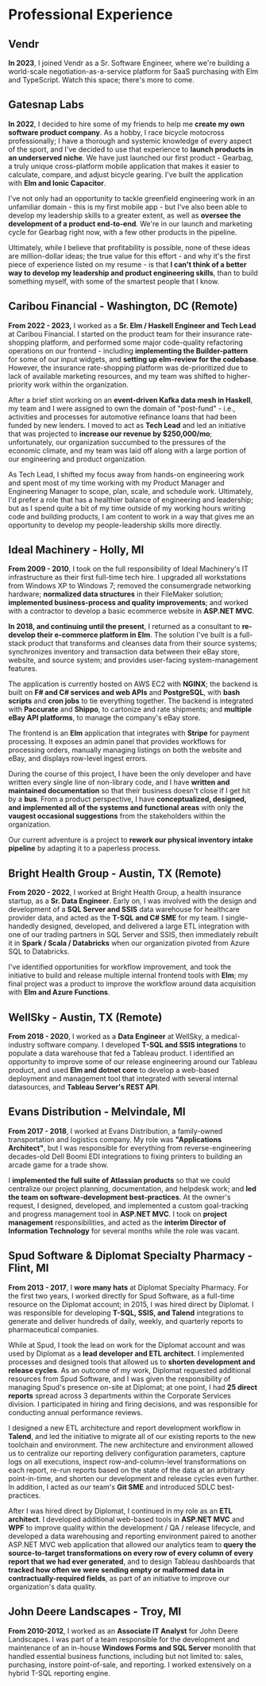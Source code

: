 # Professional Experience

## Vendr

**In 2023**, I joined Vendr as a Sr. Software Engineer, where we're building a world-scale negotiation-as-a-service platform for SaaS purchasing with Elm and TypeScript. Watch this space; there's more to come.

## Gatesnap Labs

**In 2022**, I decided to hire some of my friends to help me **create my own software product company**. As a hobby, I race bicycle motocross professionally; I have a thorough and systemic knowledge of every aspect of the sport, and I've decided to use that experience to **launch products in an underserved niche**. We have just launched our first product - Gearbag, a truly unique cross-platform mobile application that makes it easier to calculate, compare, and adjust bicycle gearing. I've built the application with **Elm and Ionic Capacitor**.

I've not only had an opportunity to tackle greenfield engineering work in an unfamiliar domain - this is my first mobile app - but I've also been able to develop my leadership skills to a greater extent, as well as **oversee the development of a product end-to-end**. We're in our launch and marketing cycle for Gearbag right now, with a few other products in the pipeline.

Ultimately, while I believe that profitability is possible, none of these ideas are million-dollar ideas; the true value for this effort - and why it's the first piece of experience listed on my resume - is that **I can't think of a better way to develop my leadership and product engineering skills**, than to build something myself, with some of the smartest people that I know.

## Caribou Financial - Washington, DC (Remote)

**From 2022 - 2023,** I worked as a **Sr. Elm / Haskell Engineer and Tech Lead** at Caribou Financial. I started on the product team for their insurance rate-shopping platform, and performed some major code-quality refactoring operations on our frontend - including **implementing the Builder-pattern** for some of our input widgets, and **setting up elm-review for the codebase**. However, the insurance rate-shopping platform was de-prioritized due to lack of available marketing resources, and my team was shifted to higher-priority work within the organization.

After a brief stint working on an **event-driven Kafka data mesh in Haskell**, my team and I were assigned to own the domain of "post-fund" - i.e., activities and processes for automotive refinance loans that had been funded by new lenders. I moved to act as **Tech Lead** and led an initiative that was projected to **increase our revenue by $250,000/mo**; unfortunately, our organization succumbed to the pressures of the economic climate, and my team was laid off along with a large portion of our engineering and product organization.

As Tech Lead, I shifted my focus away from hands-on engineering work and spent most of my time working with my Product Manager and Engineering Manager to scope, plan, scale, and schedule work. Ultimately, I'd prefer a role that has a healthier balance of engineering and leadership; but as I spend quite a bit of my time outside of my working hours writing code and building products, I am content to work in a way that gives me an opportunity to develop my people-leadership skills more directly.

## Ideal Machinery - Holly, MI

**From 2009 - 2010**, I took on the full responsibility of Ideal Machinery's IT infrastructure as their first full-time tech hire. I upgraded all workstations from Windows XP to Windows 7; removed the consumergrade networking hardware; **normalized data structures** in their FileMaker solution; **implemented business-process and quality improvements**; and worked with a contractor to develop a basic ecommerce website in **ASP.NET MVC**.

**In 2018, and continuing until the present**, I returned as a consultant to **re-develop their e-commerce platform in Elm**. The solution I've built is a full-stack product that transforms and cleanses data from their source systems; synchronizes inventory and transaction data between their eBay store, website, and source system; and provides user-facing system-management features.

The application is currently hosted on AWS EC2 with **NGINX**; the backend is built on **F# and C# services and web APIs** and **PostgreSQL**, with **bash scripts** and **cron jobs** to tie everything together. The backend is integrated with **Paccurate** and **Shippo**, to cartonize and rate shipments; and **multiple eBay API platforms**, to manage the company's eBay store. 

The frontend is an **Elm** application that integrates with **Stripe** for payment processing. It exposes an admin panel that provides workflows for processing orders, manually managing listings on both the website and eBay, and displays row-level ingest errors.

During the course of this project, I have been the only developer and have written every single line of non-library code, and I have **written and maintained documentation** so that their business doesn't close if I get hit by a **bus**. From a product perspective, I have **conceptualized, designed, and implemented all of the systems and functional areas** with only the **vaugest occasional suggestions** from the stakeholders within the organization.

Our current adventure is a project to **rework our physical inventory intake pipeline** by adapting it to a paperless process.

## Bright Health Group - Austin, TX (Remote)

**From 2020 - 2022**, I worked at Bright Health Group, a health insurance startup, as a **Sr. Data Engineer**. Early on, I was involved with the design and development of a **SQL Server and SSIS** data warehouse for healthcare provider data, and acted as the **T-SQL and C# SME** for my team. I single-handedly designed, developed, and delivered a large ETL integration with one of our trading partners in SQL Server and SSIS, then immediately rebuilt it in **Spark / Scala / Databricks** when our organization pivoted from Azure SQL to Databricks.

I've identified opportunities for workflow improvement, and took the initiative to build and release multiple internal frontend tools with **Elm**; my final project was a product to improve the workflow around data acquisition with **Elm and Azure Functions**. 

## WellSky - Austin, TX (Remote)

**From 2018 - 2020**, I worked as a **Data Engineer** at WellSky, a medical-industry software company. I developed **T-SQL and SSIS integrations** to populate a data warehouse that fed a Tableau product. I identified an opportunity to improve some of our release engineering around our Tableau product, and used **Elm and dotnet core** to develop a web-based deployment and management tool that integrated with several internal datasources, and **Tableau Server's REST API**.

## Evans Distribution - Melvindale, MI

**From 2017 - 2018**, I worked at Evans Distribution, a family-owned transportation and logistics company. My role was **"Applications Architect"**, but I was responsible for everything from reverse-engineering decades-old Dell Boomi EDI integrations to fixing printers to building an arcade game for a trade show.

I **implemented the full suite of Atlassian products** so that we could centralize our project planning, documentation, and helpdesk work; and **led the team on software-development best-practices**. At the owner's request, I designed, developed, and implemented a custom goal-tracking and progress management tool in **ASP.NET MVC**. I took on **project management** responsibilities, and acted as the **interim Director of Information Technology** for several months while the role was vacant.

## Spud Software & Diplomat Specialty Pharmacy - Flint, MI

**From 2013 - 2017**, I **wore many hats** at Diplomat Specialty Pharmacy. For the first two years, I worked directly for Spud Software, as a full-time resource on the Diplomat account; in 2015, I was hired direct by Diplomat. I was responsible for developing **T-SQL, SSIS, and Talend** integrations to generate and deliver hundreds of daily, weekly, and quarterly reports to pharmaceutical companies.

While at Spud, I took the lead on work for the Diplomat account and was used by Diplomat as a **lead developer and ETL architect**. I implemented processes and designed tools that allowed us to **shorten development and release cycles**. As an outcome of my work, Diplomat requested additional resources from Spud Software, and I was given the responsibility of managing Spud's presence on-site at Diplomat; at one point, I had **25 direct reports** spread across 3 departments within the Corporate Services division. I participated in hiring and firing decisions, and was responsible for conducting annual performance reviews.

I designed a new ETL architecture and report development workflow in **Talend**, and led the initiative to migrate all of our existing reports to the new toolchain and environment. The new architecture and environment allowed us to centralize our reporting delivery configuration parameters, capture logs on all executions, inspect row-and-column-level transformations on each report, re-run reports based on the state of the data at an arbitrary point-in-time, and shorten our development and release cycles even further. In addition, I acted as our team's **Git SME** and introduced SDLC best-practices.

After I was hired direct by Diplomat, I continued in my role as an **ETL architect**. I developed additional web-based tools in **ASP.NET MVC** and **WPF** to improve quality within the development / QA / release lifecycle, and developed a data warehousing and reporting environment paired to another ASP.NET MVC web application that allowed our analytics team to **query the source-to-target transformations on every row of every column of every report that we had ever generated**, and to design Tableau dashboards that **tracked how often we were sending empty or malformed data in contractually-required fields**, as part of an initiative to improve our organization's data quality.

## John Deere Landscapes - Troy, MI

**From 2010-2012**, I worked as an **Associate IT Analyst** for John Deere Landscapes. I was part of a team responsible for the development and maintenance of an in-house **Windows Forms and SQL Server** monolith that handled essential business functions, including but not limited to: sales, purchasing, instore point-of-sale, and reporting. I worked extensively on a hybrid T-SQL reporting engine.
